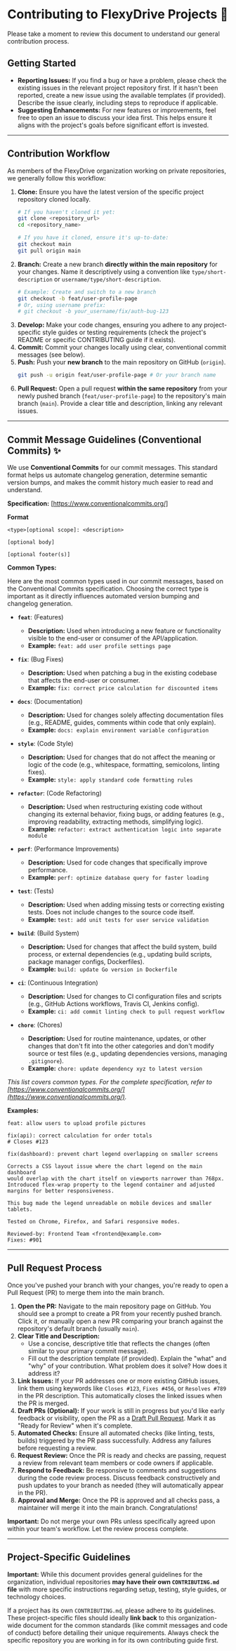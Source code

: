 # Contributing to FlexyDrive Projects 🤝

Please take a moment to review this document to understand our general contribution process.

## Getting Started

*   **Reporting Issues:** If you find a bug or have a problem, please check the existing issues in the relevant project repository first. If it hasn't been reported, create a new issue using the available templates (if provided). Describe the issue clearly, including steps to reproduce if applicable.
*   **Suggesting Enhancements:** For new features or improvements, feel free to open an issue to discuss your idea first. This helps ensure it aligns with the project's goals before significant effort is invested.

---

## Contribution Workflow

As members of the FlexyDrive organization working on private repositories, we generally follow this workflow:

1.  **Clone:** Ensure you have the latest version of the specific project repository cloned locally.
    ```bash
    # If you haven't cloned it yet:
    git clone <repository_url>
    cd <repository_name>

    # If you have it cloned, ensure it's up-to-date:
    git checkout main
    git pull origin main
    ```
2.  **Branch:** Create a new branch **directly within the main repository** for your changes. Name it descriptively using a convention like `type/short-description` or `username/type/short-description`.
    ```bash
    # Example: Create and switch to a new branch
    git checkout -b feat/user-profile-page
    # Or, using username prefix:
    # git checkout -b your_username/fix/auth-bug-123
    ```
3.  **Develop:** Make your code changes, ensuring you adhere to any project-specific style guides or testing requirements (check the project's README or specific CONTRIBUTING guide if it exists).
4.  **Commit:** Commit your changes locally using clear, conventional commit messages (see below).
5.  **Push:** Push your **new branch** to the main repository on GitHub (`origin`).
    ```bash
    git push -u origin feat/user-profile-page # Or your branch name
    ```
6.  **Pull Request:** Open a pull request **within the same repository** from your newly pushed branch (`feat/user-profile-page`) to the repository's main branch (`main`). Provide a clear title and description, linking any relevant issues.

---

## Commit Message Guidelines (Conventional Commits) ✨

We use **Conventional Commits** for our commit messages. This standard format helps us automate changelog generation, determine semantic version bumps, and makes the commit history much easier to read and understand.

**Specification:** [https://www.conventionalcommits.org/]

**Format**
  ```text
  <type>[optional scope]: <description>

  [optional body]

  [optional footer(s)]
  ```

**Common Types:**

Here are the most common types used in our commit messages, based on the Conventional Commits specification. Choosing the correct type is important as it directly influences automated version bumping and changelog generation.

*   **`feat`**: (Features)
    *   **Description:** Used when introducing a new feature or functionality visible to the end-user or consumer of the API/application.
    *   **Example:** `feat: add user profile settings page`

*   **`fix`**: (Bug Fixes)
    *   **Description:** Used when patching a bug in the existing codebase that affects the end-user or consumer.
    *   **Example:** `fix: correct price calculation for discounted items`

*   **`docs`**: (Documentation)
    *   **Description:** Used for changes solely affecting documentation files (e.g., README, guides, comments within code that only explain).
    *   **Example:** `docs: explain environment variable configuration`

*   **`style`**: (Code Style)
    *   **Description:** Used for changes that do not affect the meaning or logic of the code (e.g., whitespace, formatting, semicolons, linting fixes).
    *   **Example:** `style: apply standard code formatting rules`

*   **`refactor`**: (Code Refactoring)
    *   **Description:** Used when restructuring existing code without changing its external behavior, fixing bugs, or adding features (e.g., improving readability, extracting methods, simplifying logic).
    *   **Example:** `refactor: extract authentication logic into separate module`

*   **`perf`**: (Performance Improvements)
    *   **Description:** Used for code changes that specifically improve performance.
    *   **Example:** `perf: optimize database query for faster loading`

*   **`test`**: (Tests)
    *   **Description:** Used when adding missing tests or correcting existing tests. Does not include changes to the source code itself.
    *   **Example:** `test: add unit tests for user service validation`

*   **`build`**: (Build System)
    *   **Description:** Used for changes that affect the build system, build process, or external dependencies (e.g., updating build scripts, package manager configs, Dockerfiles).
    *   **Example:** `build: update Go version in Dockerfile`

*   **`ci`**: (Continuous Integration)
    *   **Description:** Used for changes to CI configuration files and scripts (e.g., GitHub Actions workflows, Travis CI, Jenkins config).
    *   **Example:** `ci: add commit linting check to pull request workflow`

*   **`chore`**: (Chores)
    *   **Description:** Used for routine maintenance, updates, or other changes that don't fit into the other categories and don't modify source or test files (e.g., updating dependencies versions, managing `.gitignore`).
    *   **Example:** `chore: update dependency xyz to latest version`

*This list covers common types. For the complete specification, refer to [https://www.conventionalcommits.org/](https://www.conventionalcommits.org/).*

**Examples:**

```text
feat: allow users to upload profile pictures
```

```text
fix(api): correct calculation for order totals
# Closes #123
```

```text
fix(dashboard): prevent chart legend overlapping on smaller screens

Corrects a CSS layout issue where the chart legend on the main dashboard
would overlap with the chart itself on viewports narrower than 768px.
Introduced flex-wrap property to the legend container and adjusted
margins for better responsiveness.

This bug made the legend unreadable on mobile devices and smaller tablets.

Tested on Chrome, Firefox, and Safari responsive modes.

Reviewed-by: Frontend Team <frontend@example.com>
Fixes: #901
```

---

## Pull Request Process

Once you've pushed your branch with your changes, you're ready to open a Pull Request (PR) to merge them into the main branch.

1.  **Open the PR:** Navigate to the main repository page on GitHub. You should see a prompt to create a PR from your recently pushed branch. Click it, or manually open a new PR comparing your branch against the repository's default branch (usually `main`).
2.  **Clear Title and Description:**
    *   Use a concise, descriptive title that reflects the changes (often similar to your primary commit message).
    *   Fill out the description template (if provided). Explain the "what" and "why" of your contribution. What problem does it solve? How does it address it?
3.  **Link Issues:** If your PR addresses one or more existing GitHub issues, link them using keywords like `Closes #123`, `Fixes #456`, or `Resolves #789` in the PR description. This automatically closes the linked issues when the PR is merged.
4.  **Draft PRs (Optional):** If your work is still in progress but you'd like early feedback or visibility, open the PR as a [Draft Pull Request](https://docs.github.com/en/pull-requests/collaborating-with-pull-requests/proposing-changes-to-your-work-with-pull-requests/about-pull-requests#draft-pull-requests). Mark it as "Ready for Review" when it's complete.
5.  **Automated Checks:** Ensure all automated checks (like linting, tests, builds) triggered by the PR pass successfully. Address any failures before requesting a review.
6.  **Request Review:** Once the PR is ready and checks are passing, request a review from relevant team members or code owners if applicable.
7.  **Respond to Feedback:** Be responsive to comments and suggestions during the code review process. Discuss feedback constructively and push updates to your branch as needed (they will automatically appear in the PR).
8.  **Approval and Merge:** Once the PR is approved and all checks pass, a maintainer will merge it into the main branch. Congratulations!

**Important:** Do not merge your own PRs unless specifically agreed upon within your team's workflow. Let the review process complete.

---

## Project-Specific Guidelines

**Important:** While this document provides general guidelines for the organization, individual repositories **may have their own `CONTRIBUTING.md` file** with more specific instructions regarding setup, testing, style guides, or technology choices.

If a project has its own `CONTRIBUTING.md`, please adhere to its guidelines. These project-specific files should ideally **link back** to this organization-wide document for the common standards (like commit messages and code of conduct) before detailing their unique requirements. Always check the specific repository you are working in for its own contributing guide first.
